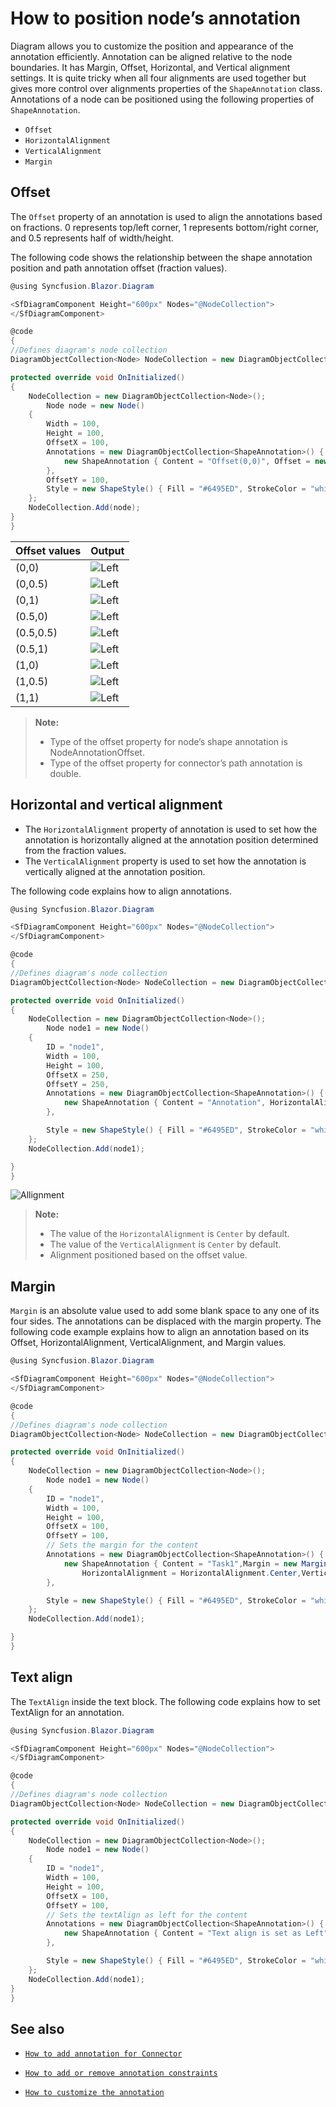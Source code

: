 # How to position node’s annotation

Diagram allows you to customize the position and appearance of the annotation efficiently.
Annotation can be aligned relative to the node boundaries. It has Margin, Offset, Horizontal, and Vertical alignment settings. It is quite tricky when all four alignments are used together but gives more control over alignments properties of the `ShapeAnnotation` class.
Annotations of a node can be positioned using the following properties of `ShapeAnnotation`.

* `Offset`
* `HorizontalAlignment`
* `VerticalAlignment`
* `Margin`

## Offset

The `Offset` property of an annotation is used to align the annotations based on fractions. 0 represents top/left corner, 1 represents bottom/right corner, and 0.5 represents half of width/height.

The following code shows the relationship between the shape annotation position and path annotation offset (fraction values).

```csharp
@using Syncfusion.Blazor.Diagram

<SfDiagramComponent Height="600px" Nodes="@NodeCollection">
</SfDiagramComponent>

@code
{
//Defines diagram's node collection
DiagramObjectCollection<Node> NodeCollection = new DiagramObjectCollection<Node>();

protected override void OnInitialized()
{
    NodeCollection = new DiagramObjectCollection<Node>();
        Node node = new Node()
    {
        Width = 100,
        Height = 100,
        OffsetX = 100,
        Annotations = new DiagramObjectCollection<ShapeAnnotation>() {
            new ShapeAnnotation { Content = "Offset(0,0)", Offset = new Point() { X = 0, Y = 0 } }
        },
        OffsetY = 100,
        Style = new ShapeStyle() { Fill = "#6495ED", StrokeColor = "white" },
    };
    NodeCollection.Add(node);
}
}
```

| Offset values | Output |
|---|---|
| (0,0) | ![Left](../images/Offset0,0.png) |
| (0,0.5) | ![Left](../images/Offset0,5.png) |
| (0,1) | ![Left](../images/Offset0,1.png) |
| (0.5,0) | ![Left](../images/Offset5,0.png) |
| (0.5,0.5) | ![Left](../images/Offset5,5.png) |
| (0.5,1) | ![Left](../images/Offset5,1.png) |
| (1,0) | ![Left](../images/Offset1,0.png) |
| (1,0.5) | ![Left](../images/Offset1,5.png) |
| (1,1) | ![Left](../images/Offset1,1.png) |

>**Note:**
>* Type of the offset property for node’s shape annotation is NodeAnnotationOffset.
>* Type of the offset property for connector’s path annotation is double.

## Horizontal and vertical alignment

* The `HorizontalAlignment` property of annotation is used to set how the annotation is horizontally aligned at the annotation position determined from the fraction values.
* The `VerticalAlignment` property is used to set how the annotation is vertically aligned at the annotation position.

The following code explains how to align annotations.

```csharp
@using Syncfusion.Blazor.Diagram

<SfDiagramComponent Height="600px" Nodes="@NodeCollection">
</SfDiagramComponent>

@code
{
//Defines diagram's node collection
DiagramObjectCollection<Node> NodeCollection = new DiagramObjectCollection<Node>();

protected override void OnInitialized()
{
    NodeCollection = new DiagramObjectCollection<Node>();
        Node node1 = new Node()
    {
        ID = "node1",
        Width = 100,
        Height = 100,
        OffsetX = 250,
        OffsetY = 250,
        Annotations = new DiagramObjectCollection<ShapeAnnotation>() {
            new ShapeAnnotation { Content = "Annotation", HorizontalAlignment = HorizontalAlignment.Center,VerticalAlignment = VerticalAlignment.Center}
        },

        Style = new ShapeStyle() { Fill = "#6495ED", StrokeColor = "white" },
    };
    NodeCollection.Add(node1);

}
}

```

![Allignment](../images/AllignmentImage.png)

>**Note:**
>* The value of the `HorizontalAlignment` is `Center` by default.
>* The value of the `VerticalAlignment` is `Center` by default.
>* Alignment positioned based on the offset value.

## Margin

`Margin` is an absolute value used to add some blank space to any one of its four sides. The annotations can be displaced with the margin property. The following code example explains how to align an annotation based on its Offset, HorizontalAlignment, VerticalAlignment, and Margin values.

```csharp
@using Syncfusion.Blazor.Diagram

<SfDiagramComponent Height="600px" Nodes="@NodeCollection">
</SfDiagramComponent>

@code
{
//Defines diagram's node collection
DiagramObjectCollection<Node> NodeCollection = new DiagramObjectCollection<Node>();

protected override void OnInitialized()
{
    NodeCollection = new DiagramObjectCollection<Node>();
        Node node1 = new Node()
    {
        ID = "node1",
        Width = 100,
        Height = 100,
        OffsetX = 100,
        OffsetY = 100,
        // Sets the margin for the content
        Annotations = new DiagramObjectCollection<ShapeAnnotation>() {
            new ShapeAnnotation { Content = "Task1",Margin = new Margin() { Top = 10},
                HorizontalAlignment = HorizontalAlignment.Center,VerticalAlignment = VerticalAlignment.Top,Offset = new Point(){ X = .5 ,Y = 1} }
        },

        Style = new ShapeStyle() { Fill = "#6495ED", StrokeColor = "white" },
    };
    NodeCollection.Add(node1);

}
}

```

## Text align

The `TextAlign` inside the text block. The following code explains how to set TextAlign for an annotation.

```csharp
@using Syncfusion.Blazor.Diagram

<SfDiagramComponent Height="600px" Nodes="@NodeCollection">
</SfDiagramComponent>

@code
{
//Defines diagram's node collection
DiagramObjectCollection<Node> NodeCollection = new DiagramObjectCollection<Node>();

protected override void OnInitialized()
{
    NodeCollection = new DiagramObjectCollection<Node>();
        Node node1 = new Node()
    {
        ID = "node1",
        Width = 100,
        Height = 100,
        OffsetX = 100,
        OffsetY = 100,
        // Sets the textAlign as left for the content
        Annotations = new DiagramObjectCollection<ShapeAnnotation>() {
            new ShapeAnnotation { Content = "Text align is set as Left",Style = new TextShapeStyle(){ TextAlign = TextAlign.Left} }
        },

        Style = new ShapeStyle() { Fill = "#6495ED", StrokeColor = "white" },
    };
    NodeCollection.Add(node1);
}
}

```

## See also

* [`How to add annotation for Connector`](./connector-annotation)

* [`How to add or remove annotation constraints`](../constraints/#annotation-constraints)

* [`How to customize the annotation`](./appearance)
